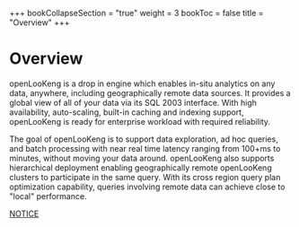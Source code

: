 +++
bookCollapseSection = "true"
weight = 3
bookToc = false
title = "Overview"
+++

# Overview

openLooKeng is a drop in engine which enables in-situ analytics on any data, anywhere, including geographically remote data sources. It provides a global view of all of your data via its SQL 2003 interface. With high availability, auto-scaling, built-in caching and indexing support, openLooKeng is ready for enterprise workload with required reliability. 

The goal of openLooKeng is to support data exploration, ad hoc queries, and batch processing with near real time latency ranging from 100+ms to minutes, without moving your data around. openLooKeng also supports hierarchical deployment enabling geographically remote openLooKeng clusters to participate in the same query. With its cross region query plan optimization capability, queries involving remote data can achieve close to "local" performance.

[NOTICE](https://gitee.com/openlookeng/hetu-core/blob/master/hetu-docs/NOTICE.md)



